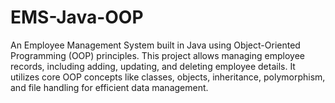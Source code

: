 # EMS-Java-OOP
An Employee Management System built in Java using Object-Oriented Programming (OOP) principles. This project allows managing employee records, including adding, updating, and deleting employee details. It utilizes core OOP concepts like classes, objects, inheritance, polymorphism, and file handling for efficient data management.
